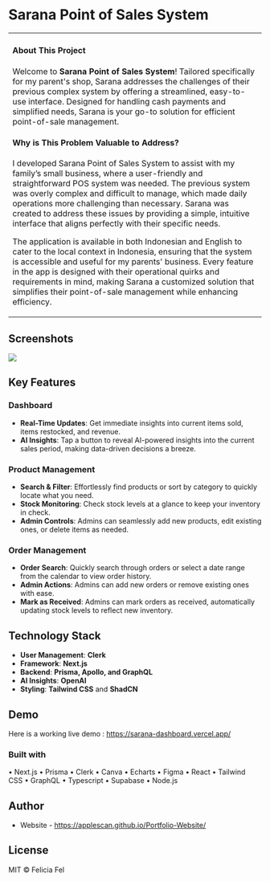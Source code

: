 # Sarana Point of Sales System

<table>
<tr>
<td>

<h4>About This Project</h4>

Welcome to **Sarana Point of Sales System**! Tailored specifically for my parent's shop, Sarana addresses the challenges of their previous complex system by offering a streamlined, easy-to-use interface. Designed for handling cash payments and simplified needs, Sarana is your go-to solution for efficient point-of-sale management.

<h4>Why is This Problem Valuable to Address?</h4>

I developed Sarana Point of Sales System to assist with my family’s small business, where a user-friendly and straightforward POS system was needed. The previous system was overly complex and difficult to manage, which made daily operations more challenging than necessary. Sarana was created to address these issues by providing a simple, intuitive interface that aligns perfectly with their specific needs.

The application is available in both Indonesian and English to cater to the local context in Indonesia, ensuring that the system is accessible and useful for my parents' business. Every feature in the app is designed with their operational quirks and requirements in mind, making Sarana a customized solution that simplifies their point-of-sale management while enhancing efficiency.

</td>
</tr>
</table>

## Screenshots
![](https://github.com/applescan/sarana-dashboard/blob/main/sarana-dashboard.jpg)

## Key Features

### Dashboard

- **Real-Time Updates**: Get immediate insights into current items sold, items restocked, and revenue.
- **AI Insights**: Tap a button to reveal AI-powered insights into the current sales period, making data-driven decisions a breeze.

### Product Management

- **Search & Filter**: Effortlessly find products or sort by category to quickly locate what you need.
- **Stock Monitoring**: Check stock levels at a glance to keep your inventory in check.
- **Admin Controls**: Admins can seamlessly add new products, edit existing ones, or delete items as needed.


### Order Management

- **Order Search**: Quickly search through orders or select a date range from the calendar to view order history.
- **Admin Actions**: Admins can add new orders or remove existing ones with ease.
- **Mark as Received**: Admins can mark orders as received, automatically updating stock levels to reflect new inventory.

## Technology Stack

- **User Management**: **Clerk**
- **Framework**: **Next.js**
- **Backend**: **Prisma, Apollo, and GraphQL**
- **AI Insights**: **OpenAI**
- **Styling**: **Tailwind CSS** and **ShadCN**

## Demo
Here is a working live demo :  https://sarana-dashboard.vercel.app/

### Built with
•	Next.js
•	Prisma
•	Clerk
•	Canva
•	Echarts
•	Figma
•	React
•	Tailwind CSS
•	GraphQL
•	Typescript
•	Supabase
•	Node.js

## Author

- Website - https://applescan.github.io/Portfolio-Website/

## License

MIT © Felicia Fel
